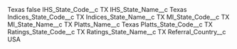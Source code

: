 <?xml version="1.0" encoding="UTF-8"?>
<CustomMetadata xmlns="http://soap.sforce.com/2006/04/metadata" xmlns:xsi="http://www.w3.org/2001/XMLSchema-instance" xmlns:xsd="http://www.w3.org/2001/XMLSchema">
    <label>Texas</label>
    <protected>false</protected>
    <values>
        <field>IHS_State_Code__c</field>
        <value xsi:type="xsd:string">TX</value>
    </values>
    <values>
        <field>IHS_State_Name__c</field>
        <value xsi:type="xsd:string">Texas</value>
    </values>
    <values>
        <field>Indices_State_Code__c</field>
        <value xsi:type="xsd:string">TX</value>
    </values>
    <values>
        <field>Indices_State_Name__c</field>
        <value xsi:type="xsd:string">TX</value>
    </values>
    <values>
        <field>MI_State_Code__c</field>
        <value xsi:type="xsd:string">TX</value>
    </values>
    <values>
        <field>MI_State_Name__c</field>
        <value xsi:type="xsd:string">TX</value>
    </values>
    <values>
        <field>Platts_Name__c</field>
        <value xsi:type="xsd:string">Texas</value>
    </values>
    <values>
        <field>Platts_State_Code__c</field>
        <value xsi:type="xsd:string">TX</value>
    </values>
    <values>
        <field>Ratings_State_Code__c</field>
        <value xsi:type="xsd:string">TX</value>
    </values>
    <values>
        <field>Ratings_State_Name__c</field>
        <value xsi:type="xsd:string">TX</value>
    </values>
    <values>
        <field>Referral_Country__c</field>
        <value xsi:type="xsd:string">USA</value>
    </values>
</CustomMetadata>
